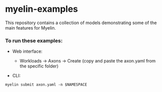 # myelin-examples

This repository contains a collection of models demonstrating some of the main features for Myelin.

### To run these examples:

- Web interface:
    - Workloads -> Axons -> Create (copy and paste the axon.yaml from the specific folder)

- CLI:
```shell script
myelin submit axon.yaml -n $NAMESPACE
```